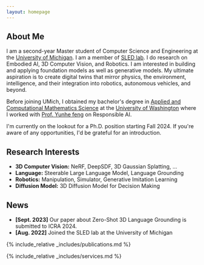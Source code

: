 ```yaml
---
layout: homepage
---
```


## About Me

I am a second-year Master student of Computer Science and Engineering at the [University of Michigan](https://umich.edu/). I am a member of [SLED lab](https://sled.eecs.umich.edu/). I do research on Embodied AI, 3D Computer Vision, and Robotics. I am interested in building and applying foundation models as well as generative models. My ultimate aspiration is to create digital twins that mirror physics, the environment, intelligence, and their integration into robotics, autonomous vehicles, and beyond.

Before joining UMich, I obtained my bachelor's degree in [Applied and Computational Mathematics Science](https://acms.washington.edu/) at the [University of Washington](https://www.washington.edu/) where I worked with [Prof. Yunhe feng](https://yunhefeng.me/) on Responsible AI.

I'm currently on the lookout for a Ph.D. position starting Fall 2024. If you're aware of any opportunities, I'd be grateful for an introduction.
## Research Interests

- **3D Computer Vision:** NeRF, DeepSDF, 3D Gaussian Splatting, ...
- **Language:** Steerable Large Language Model, Language Grounding
- **Robotics:** Manipulation, Simulator, Generative Imitation Learning
- **Diffusion Model:** 3D Diffusion Model for Decision Making

## News

- **[Sept. 2023]** Our paper about Zero-Shot 3D Language Grounding is submitted to ICRA 2024.
- **[Aug. 2022]** Joined the SLED lab at the University of Michigan

{% include_relative _includes/publications.md %}

{% include_relative _includes/services.md %}
